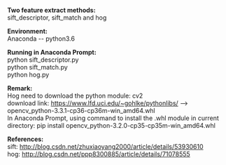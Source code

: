 **Two feature extract methods:**
<br/>sift_descriptor, sift_match and hog

**Environment:**
<br/>Anaconda -- python3.6

**Running in Anaconda Prompt:**
<br/>python sift_descriptor.py
<br/>python sift_match.py
<br/>python hog.py

**Remark:**
<br/>Hog need to download the python module: cv2
<br/>download link: https://www.lfd.uci.edu/~gohlke/pythonlibs/ --> opencv_python-3.3.1-cp36-cp36m-win_amd64.whl
<br/>In Anaconda Prompt, using command to install the .whl module in current directory: pip install opencv_python-3.2.0-cp35-cp35m-win_amd64.whl

**References:**
<br/>sift: http://blog.csdn.net/zhuxiaoyang2000/article/details/53930610
<br/>hog: http://blog.csdn.net/ppp8300885/article/details/71078555


